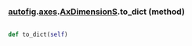 ### [autofig](autofig.md).[axes](autofig.axes.md).[AxDimensionS](autofig.axes.AxDimensionS.md).to_dict (method)


```py

def to_dict(self)

```


